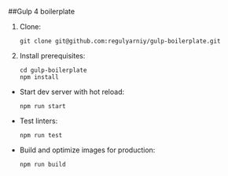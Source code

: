 ##Gulp 4 boilerplate

1. Clone:

    ```
    git clone git@github.com:regulyarniy/gulp-boilerplate.git
    ```

2. Install prerequisites:

    ```
    cd gulp-boilerplate
    npm install
    ```

* Start dev server with hot reload:

    ```npm run start```
    
* Test linters:

    ```npm run test```

* Build and optimize images for production:

    ```npm run build```


